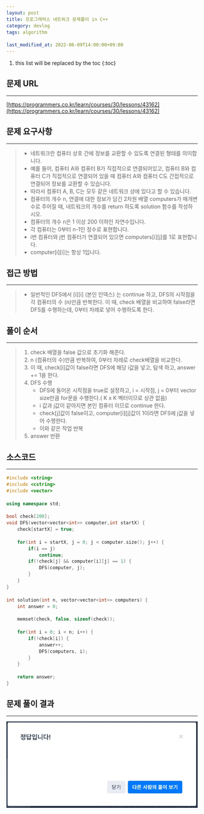 ```yaml
---
layout: post
title: 프로그래머스 네트워크 문제풀이 in C++
category: devlog
tags: algorithm

last_modified_at: 2022-06-09T14:00:00+09:00
---
```


1. this list will be replaced by the toc
{:toc}

## 문제 URL
---
[https://programmers.co.kr/learn/courses/30/lessons/43162](https://programmers.co.kr/learn/courses/30/lessons/43162)

## 문제 요구사항
---
> + 네트워크란 컴퓨터 상호 간에 정보를 교환할 수 있도록 연결된 형태를 의미합니다. 
> + 예를 들어, 컴퓨터 A와 컴퓨터 B가 직접적으로 연결되어있고, 컴퓨터 B와 컴퓨터 C가 직접적으로 연결되어 있을 때 컴퓨터 A와 컴퓨터 C도 간접적으로 연결되어 정보를 교환할 수 있습니다. 
> + 따라서 컴퓨터 A, B, C는 모두 같은 네트워크 상에 있다고 할 수 있습니다.
> + 컴퓨터의 개수 n, 연결에 대한 정보가 담긴 2차원 배열 computers가 매개변수로 주어질 때, 네트워크의 개수를 return 하도록 solution 함수를 작성하시오.
> + 컴퓨터의 개수 n은 1 이상 200 이하인 자연수입니다.
> + 각 컴퓨터는 0부터 n-1인 정수로 표현합니다.
> + i번 컴퓨터와 j번 컴퓨터가 연결되어 있으면 computers[i][j]를 1로 표현합니다.
> + computer[i][i]는 항상 1입니다.

## 접근 방법
---
> + 일반적인 DFS에서 [i][i] (본인 인덱스) 는 continue 하고, DFS의 시작점을 각 컴퓨터의 수 (n)만큼 반복한다. 이 때, check 배열을 비교하여 false라면 DFS를 수행하는데, 0부터 차례로 넣어 수행하도록 한다. 

## 풀이 순서
---
> 1. check 배열을 false 값으로 초기화 해준다.
> 2. n (컴퓨터의 수)만큼 반복하여, 0부터 차례로 check배열을 비교한다.
> 3. 이 때, check[i]값이 false라면 DFS에 해당 i값을 넣고, 탐색 하고, answer += 1을 한다.
> 4. DFS 수행
>     + DFS에 들어온 시작점을 true로 설정하고, i = 시작점, j = 0부터 vector size만큼 for문을 수행한다.( K x K 벡터이므로 상관 없음)
>     + i 값과 j값이 같아지면 본인 컴퓨터 이므로 continue 한다.
>     + check[j]값이 false이고, computer[i][j]값이 1이라면 DFS에 j값을 넣어 수행한다.
>     + 이와 같은 작업 반복
> 6. answer 반환

## 소스코드
---
~~~c++
#include <string>
#include <cstring>
#include <vector>

using namespace std;

bool check[200];
void DFS(vector<vector<int>> computer,int startX) {
    check[startX] = true;

    for(int i = startX, j = 0; j < computer.size(); j++) {
        if(i == j)
            continue;
        if(!check[j] && computer[i][j] == 1) {
            DFS(computer, j);
        }
    }
}

int solution(int n, vector<vector<int>> computers) {
    int answer = 0;

    memset(check, false, sizeof(check));

    for(int i = 0; i < n; i++) {
        if(!check[i]) {
            answer++;
            DFS(computers, i);
        }
    }

    return answer;
}
~~~

## 문제 풀이 결과
---
<img src="/assets/img/post-img/algorithm/2022-06-09-pgs-Network/result.jpg">